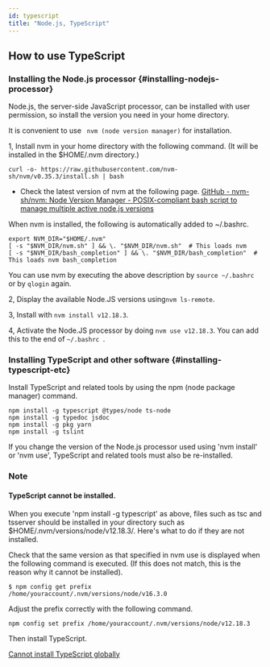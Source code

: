 ```yaml
---
id: typescript
title: "Node.js, TypeScript"
---
```


## How to use TypeScript

### Installing the Node.js processor {#installing-nodejs-processor}

Node.js, the server-side JavaScript processor, can be installed with user permission, so install the version you need in your home directory.

It is convenient to use ` nvm (node version manager)` for installation. 

1, Install nvm in your home directory with the following command. (It will be installed in the $HOME/.nvm directory.)

` curl -o- https://raw.githubusercontent.com/nvm-sh/nvm/v0.35.3/install.sh | bash `

- Check the latest version of nvm at the following page. [GitHub - nvm-sh/nvm: Node Version Manager - POSIX-compliant bash script to manage multiple active node.js versions](https://github.com/nvm-sh/nvm)

When nvm is installed, the following is automatically added to ~/.bashrc.

```
export NVM_DIR="$HOME/.nvm"
[ -s "$NVM_DIR/nvm.sh" ] && \. "$NVM_DIR/nvm.sh"  # This loads nvm
[ -s "$NVM_DIR/bash_completion" ] && \. "$NVM_DIR/bash_completion"  # This loads nvm bash_completion
```

You can use nvm by executing the above description by `source ~/.bashrc` or by `qlogin` again.

2, Display the available Node.JS versions using` nvm ls-remote `. 

3, Install with ` nvm install v12.18.3 `.

4, Activate the Node.JS processor by doing ` nvm use v12.18.3 `. You can add this to the end of `~/.bashrc `.


### Installing TypeScript and other software {#installing-typescript-etc}

Install TypeScript and related tools by using the npm (node package manager) command.


```
npm install -g typescript @types/node ts-node
npm install -g typedoc jsdoc 
npm install -g pkg yarn
npm install -g tslint
```

If you change the version of the Node.js processor used using 'nvm install' or 'nvm use', TypeScript and related tools must also be re-installed.


### Note

#### TypeScript cannot be installed.

When you execute 'npm install -g typescript' as above, files such as tsc and tsserver should be installed in your directory such as $HOME/.nvm/versions/node/v12.18.3/. Here's what to do if they are not installed.

Check that the same version as that specified in nvm use is displayed when the following command is executed. (If this does not match, this is the reason why it cannot be installed).

```
$ npm config get prefix 
/home/youraccount/.nvm/versions/node/v16.3.0
```

Adjust the prefix correctly with the following command. 

` npm config set prefix /home/youraccount/.nvm/versions/node/v12.18.3 `
      
Then install TypeScript.

[Cannot install TypeScript globally](https://stackoverflow.com/questions/48518601/cannot-install-typescript-globally)


	 
